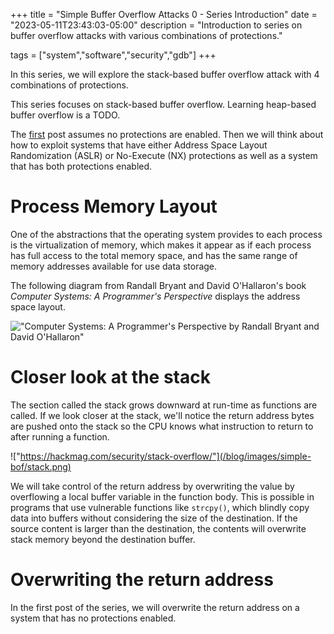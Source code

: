 +++
title = "Simple Buffer Overflow Attacks 0 - Series Introduction"
date = "2023-05-11T23:43:03-05:00"
description = "Introduction to series on buffer overflow attacks with various combinations of protections."

tags = ["system","software","security","gdb"]
+++


In this series, we will explore the stack-based buffer overflow attack with 4 combinations of protections.

This series focuses on stack-based buffer overflow. Learning heap-based buffer overflow is a TODO.

The [first]() post assumes no protections are enabled. Then we will think about how to exploit systems that have either Address Space Layout Randomization (ASLR) or No-Execute (NX) protections as well as a system that has both protections enabled.


# Process Memory Layout

One of the abstractions that the operating system provides to each process is the virtualization of memory, which makes it appear as if each process has full access to the total memory space, and has the same range of memory addresses available for use data storage.

The following diagram from Randall Bryant and David O'Hallaron's book _Computer Systems: A Programmer's Perspective_ displays the address space layout.

!["Computer Systems: A Programmer's Perspective by Randall Bryant and David O'Hallaron"](/blog/images/simple-bof/memory.png)


# Closer look at the stack

The section called the stack grows downward at run-time as functions are called. If we look closer at the stack, we'll notice the return address bytes are pushed onto the stack so the CPU knows what instruction to return to after running a function.

!["https://hackmag.com/security/stack-overflow/"](/blog/images/simple-bof/stack.png)

We will take control of the return address by overwriting the value by overflowing a local buffer variable in the function body. This is possible in programs that use vulnerable functions like `strcpy()`, which blindly copy data into buffers without considering the size of the destination. If the source content is larger than the destination, the contents will overwrite stack memory beyond the destination buffer.

# Overwriting the return address

In the first post of the series, we will overwrite the return address on a system that has no protections enabled.